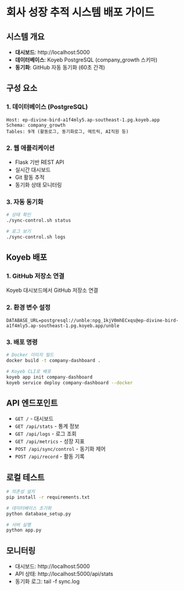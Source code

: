 # 회사 성장 추적 시스템 배포 가이드

## 시스템 개요
- **대시보드**: http://localhost:5000
- **데이터베이스**: Koyeb PostgreSQL (company_growth 스키마)
- **동기화**: GitHub 자동 동기화 (60초 간격)

## 구성 요소

### 1. 데이터베이스 (PostgreSQL)
```
Host: ep-divine-bird-a1f4mly5.ap-southeast-1.pg.koyeb.app
Schema: company_growth
Tables: 9개 (활동로그, 동기화로그, 메트릭, AI직원 등)
```

### 2. 웹 애플리케이션
- Flask 기반 REST API
- 실시간 대시보드
- Git 활동 추적
- 동기화 상태 모니터링

### 3. 자동 동기화
```bash
# 상태 확인
./sync-control.sh status

# 로그 보기
./sync-control.sh logs
```

## Koyeb 배포

### 1. GitHub 저장소 연결
Koyeb 대시보드에서 GitHub 저장소 연결

### 2. 환경 변수 설정
```
DATABASE_URL=postgresql://unble:npg_1kjV0mhECxqs@ep-divine-bird-a1f4mly5.ap-southeast-1.pg.koyeb.app/unble
```

### 3. 배포 명령
```bash
# Docker 이미지 빌드
docker build -t company-dashboard .

# Koyeb CLI로 배포
koyeb app init company-dashboard
koyeb service deploy company-dashboard --docker
```

## API 엔드포인트

- `GET /` - 대시보드
- `GET /api/stats` - 통계 정보
- `GET /api/logs` - 로그 조회
- `GET /api/metrics` - 성장 지표
- `POST /api/sync/control` - 동기화 제어
- `POST /api/record` - 활동 기록

## 로컬 테스트
```bash
# 의존성 설치
pip install -r requirements.txt

# 데이터베이스 초기화
python database_setup.py

# 서버 실행
python app.py
```

## 모니터링
- 대시보드: http://localhost:5000
- API 상태: http://localhost:5000/api/stats
- 동기화 로그: tail -f sync.log